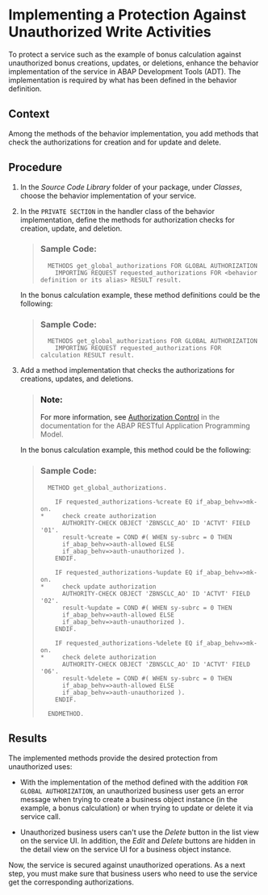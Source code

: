 <!-- loio4ed98f08874e48d6a8f49d58fb8bef5c -->

# Implementing a Protection Against Unauthorized Write Activities

To protect a service such as the example of bonus calculation against unauthorized bonus creations, updates, or deletions, enhance the behavior implementation of the service in ABAP Development Tools \(ADT\). The implementation is required by what has been defined in the behavior definition.



<a name="loio4ed98f08874e48d6a8f49d58fb8bef5c__context_ibt_d3n_plb"/>

## Context

Among the methods of the behavior implementation, you add methods that check the authorizations for creation and for update and delete.



## Procedure

1.  In the *Source Code Library* folder of your package, under *Classes*, choose the behavior implementation of your service.

2.  In the `PRIVATE SECTION` in the handler class of the behavior implementation, define the methods for authorization checks for creation, update, and deletion.

    > ### Sample Code:  
    > ```abap
    >   METHODS get_global_authorizations FOR GLOBAL AUTHORIZATION
    >     IMPORTING REQUEST requested_authorizations FOR <behavior definition or its alias> RESULT result.
    > 
    > ```

    In the bonus calculation example, these method definitions could be the following:

    > ### Sample Code:  
    > ```abap
    >   METHODS get_global_authorizations FOR GLOBAL AUTHORIZATION
    >     IMPORTING REQUEST requested_authorizations FOR calculation RESULT result.
    > 
    > ```

3.  Add a method implementation that checks the authorizations for creations, updates, and deletions.

    > ### Note:  
    > For more information, see [Authorization Control](https://help.sap.com/viewer/923180ddb98240829d935862025004d6/Cloud/en-US/375a8124b22948688ac1c55297868d06.html) in the documentation for the ABAP RESTful Application Programming Model.

    In the bonus calculation example, this method could be the following:

    > ### Sample Code:  
    > ```abap
    >   METHOD get_global_authorizations.
    >   
    >     IF requested_authorizations-%create EQ if_abap_behv=>mk-on.
    > *     check create authorization
    >       AUTHORITY-CHECK OBJECT 'ZBNSCLC_AO' ID 'ACTVT' FIELD '01'.
    >       result-%create = COND #( WHEN sy-subrc = 0 THEN
    >       if_abap_behv=>auth-allowed ELSE 
    >       if_abap_behv=>auth-unauthorized ).
    >     ENDIF.
    > 
    >     IF requested_authorizations-%update EQ if_abap_behv=>mk-on.
    > *     check update authorization
    >       AUTHORITY-CHECK OBJECT 'ZBNSCLC_AO' ID 'ACTVT' FIELD '02'.
    >       result-%update = COND #( WHEN sy-subrc = 0 THEN
    >       if_abap_behv=>auth-allowed ELSE
    >       if_abap_behv=>auth-unauthorized ).
    >     ENDIF.
    > 
    >     IF requested_authorizations-%delete EQ if_abap_behv=>mk-on.
    > *     check delete authorization
    >       AUTHORITY-CHECK OBJECT 'ZBNSCLC_AO' ID 'ACTVT' FIELD '06'.
    >       result-%delete = COND #( WHEN sy-subrc = 0 THEN
    >       if_abap_behv=>auth-allowed ELSE
    >       if_abap_behv=>auth-unauthorized ).
    >     ENDIF.
    > 
    >   ENDMETHOD.
    > ```




<a name="loio4ed98f08874e48d6a8f49d58fb8bef5c__result_pyz_scp_nlb"/>

## Results

The implemented methods provide the desired protection from unauthorized uses:

-   With the implementation of the method defined with the addition `FOR GLOBAL AUTHORIZATION`, an unauthorized business user gets an error message when trying to create a business object instance \(in the example, a bonus calculation\) or when trying to update or delete it via service call.

-   Unauthorized business users can't use the *Delete* button in the list view on the service UI. In addition, the *Edit* and *Delete* buttons are hidden in the detail view on the service UI for a business object instance.


Now, the service is secured against unauthorized operations. As a next step, you must make sure that business users who need to use the service get the corresponding authorizations.

